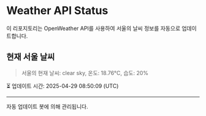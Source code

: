 
# Weather API Status

이 리포지토리는 OpenWeather API를 사용하여 서울의 날씨 정보를 자동으로 업데이트합니다.

## 현재 서울 날씨
> 서울의 현재 날씨: clear sky, 온도: 18.76°C, 습도: 20%

⏳ 업데이트 시간: 2025-04-29 08:50:09 (UTC)

---
자동 업데이트 봇에 의해 관리됩니다.
